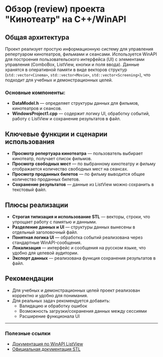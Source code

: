# Обзор (review) проекта "Кинотеатр" на C++/WinAPI

## Общая архитектура

Проект реализует простую информационную систему для управления репертуаром кинотеатров, фильмами и сеансами. Используется WinAPI для построения пользовательского интерфейса (UI) с элементами управления (ComboBox, ListView, кнопки и поля ввода). Данные хранятся в оперативной памяти в виде векторов структур (`std::vector<Cinema>`, `std::vector<Movie>`, `std::vector<Screening>`), что подходит для учебных и демонстрационных целей.

### Основные компоненты:
- **DataModel.h** — определяет структуры данных для фильмов, кинотеатров и сеансов.
- **WindowsProject1.cpp** — содержит логику UI, обработку событий, работу с ListView и сохранение результатов в файл.

## Ключевые функции и сценарии использования

- **Просмотр репертуара кинотеатра** — пользователь выбирает кинотеатр, получает список фильмов.
- **Просмотр свободных мест** — по выбранному кинотеатру и фильму отображается количество свободных мест на сеансах.
- **Просмотр проданных билетов** — по фильму выводится общее количество проданных билетов.
- **Сохранение результатов** — данные из ListView можно сохранить в текстовый файл.

## Плюсы реализации

- **Строгая типизация и использование STL** — векторы, строки, что упрощает работу с памятью и данными.
- **Разделение данных и UI** — структуры данных вынесены в отдельный заголовочный файл.
- **Понятная логика UI** — обработка событий реализована через стандартные WinAPI-сообщения.
- **Локализация** — интерфейс и сообщения на русском языке, что удобно для целевой аудитории.
- **Экспорт данных** — реализована функция сохранения результатов в файл.

## Рекомендации

- Для учебных и демонстрационных целей проект реализован корректно и удобно для понимания.
- Для реальных задач рекомендуется добавить:
  - Валидацию и обработку ошибок
  - Возможность загрузки/сохранения данных между сессиями
  - Расширение функционала UI

---

### Полезные ссылки

- [Документация по WinAPI ListView](https://learn.microsoft.com/ru-ru/windows/win32/controls/list-view-controls)
- [Официальная документация STL](https://en.cppreference.com/w/cpp/container/vector)